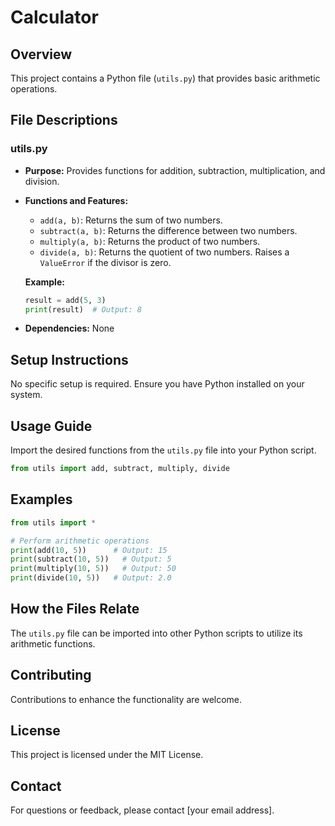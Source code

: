 # Calculator

## Overview

This project contains a Python file (`utils.py`) that provides basic arithmetic operations.

## File Descriptions

### utils.py

- **Purpose:** Provides functions for addition, subtraction, multiplication, and division.

- **Functions and Features:**

    - `add(a, b)`: Returns the sum of two numbers.
    - `subtract(a, b)`: Returns the difference between two numbers.
    - `multiply(a, b)`: Returns the product of two numbers.
    - `divide(a, b)`: Returns the quotient of two numbers. Raises a `ValueError` if the divisor is zero.

    **Example:**
    ```python
    result = add(5, 3)
    print(result)  # Output: 8
    ```

- **Dependencies:** None

## Setup Instructions

No specific setup is required. Ensure you have Python installed on your system.

## Usage Guide

Import the desired functions from the `utils.py` file into your Python script.

```python
from utils import add, subtract, multiply, divide
```

## Examples

```python
from utils import *

# Perform arithmetic operations
print(add(10, 5))      # Output: 15
print(subtract(10, 5))   # Output: 5
print(multiply(10, 5))   # Output: 50
print(divide(10, 5))   # Output: 2.0
```

## How the Files Relate

The `utils.py` file can be imported into other Python scripts to utilize its arithmetic functions.

## Contributing

Contributions to enhance the functionality are welcome. 

## License

This project is licensed under the MIT License.

## Contact

For questions or feedback, please contact [your email address]. 
